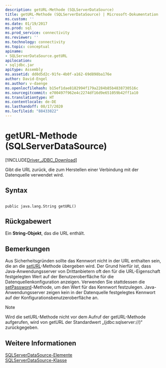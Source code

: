 ```yaml
---
description: getURL-Methode (SQLServerDataSource)
title: getURL-Methode (SQLServerDataSource) | Microsoft-Dokumentation
ms.custom: ''
ms.date: 01/19/2017
ms.prod: sql
ms.prod_service: connectivity
ms.reviewer: ''
ms.technology: connectivity
ms.topic: conceptual
apiname:
- SQLServerDataSource.getURL
apilocation:
- sqljdbc.jar
apitype: Assembly
ms.assetid: dd0d5d2c-91fe-4b0f-a162-69d898ba176e
author: David-Engel
ms.author: v-daenge
ms.openlocfilehash: b15ef1dae8182994f179a2284b85b4838730516c
ms.sourcegitcommit: e700497f962e4c2274df16d9e651059b42ff1a10
ms.translationtype: HT
ms.contentlocale: de-DE
ms.lasthandoff: 08/17/2020
ms.locfileid: "88433822"
---
```

# <a name="geturl-method-sqlserverdatasource"></a>getURL-Methode (SQLServerDataSource)
[!INCLUDE[Driver_JDBC_Download](../../../includes/driver_jdbc_download.md)]

  Gibt die URL zurück, die zum Herstellen einer Verbindung mit der Datenquelle verwendet wird.  
  
## <a name="syntax"></a>Syntax  
  
```  
  
public java.lang.String getURL()  
```  
  
## <a name="return-value"></a>Rückgabewert  
 Ein **String-Objekt**, das die URL enthält.  
  
## <a name="remarks"></a>Bemerkungen  
 Aus Sicherheitsgründen sollte das Kennwort nicht in der URL enthalten sein, die an die [setURL](../../../connect/jdbc/reference/seturl-method-sqlserverdatasource.md)-Methode übergeben wird. Der Grund hierfür ist, dass Java-Anwendungsserver von Drittanbietern oft den für die URL-Eigenschaft festgelegten Wert auf der Benutzeroberfläche für die Datenquellenkonfiguration anzeigen. Verwenden Sie stattdessen die [setPassword](../../../connect/jdbc/reference/setpassword-method-sqlserverdatasource.md)-Methode, um den Wert für das Kennwort festzulegen. Java-Anwendungsserver zeigen kein in der Datenquelle festgelegtes Kennwort auf der Konfigurationsbenutzeroberfläche an.  
  
> [!NOTE]  
>  Wird die setURL-Methode nicht vor dem Aufruf der getURL-Methode aufgerufen, wird von getURL der Standardwert „(jdbc:sqlserver://)“ zurückgegeben.  
  
## <a name="see-also"></a>Weitere Informationen  
 [SQLServerDataSource-Elemente](../../../connect/jdbc/reference/sqlserverdatasource-members.md)   
 [SQLServerDataSource-Klasse](../../../connect/jdbc/reference/sqlserverdatasource-class.md)  
  
  
